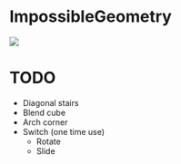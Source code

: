 # ImpossibleGeometry

<a href="https://app.zenhub.com/workspace/o/rodrigohamuy/impossible-geometry/boards?repos=108735107"><img src="https://img.shields.io/badge/zenhub-board-blue.svg?style=flat-square"></a>

# TODO

- Diagonal stairs
- Blend cube
- Arch corner
- Switch (one time use)
    - Rotate
    - Slide